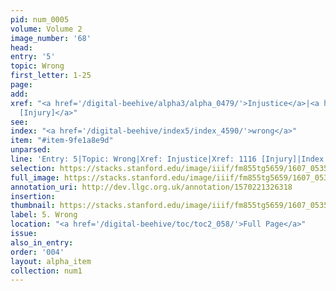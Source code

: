 ```yaml
---
pid: num_0005
volume: Volume 2
image_number: '68'
head:
entry: '5'
topic: Wrong
first_letter: 1-25
page:
add:
xref: "<a href='/digital-beehive/alpha3/alpha_0479/'>Injustice</a>|<a href='/digital-beehive/num5/num_1510/'>1116
  [Injury]</a>"
see:
index: "<a href='/digital-beehive/index5/index_4590/'>wrong</a>"
item: "#item-9fe1a8e9d"
unparsed:
line: 'Entry: 5|Topic: Wrong|Xref: Injustice|Xref: 1116 [Injury]|Index: wrong|#item-9fe1a8e9d'
selection: https://stacks.stanford.edu/image/iiif/fm855tg5659/1607_0535/812,1976,2947,554/full/0/default.jpg
full_image: https://stacks.stanford.edu/image/iiif/fm855tg5659/1607_0535/full/full/0/default.jpg
annotation_uri: http://dev.llgc.org.uk/annotation/1570221326318
insertion:
thumbnail: https://stacks.stanford.edu/image/iiif/fm855tg5659/1607_0535/812,1976,600,180/250,/0/default.jpg
label: 5. Wrong
location: "<a href='/digital-beehive/toc/toc2_058/'>Full Page</a>"
issue:
also_in_entry:
order: '004'
layout: alpha_item
collection: num1
---
```


